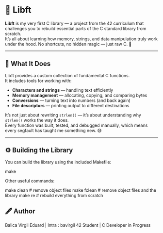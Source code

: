 # 🧩 Libft

**Libft** is my very first C library — a project from the 42 curriculum that challenges you to rebuild essential parts of the C standard library from scratch.  
It’s all about learning how memory, strings, and data manipulation truly work under the hood. No shortcuts, no hidden magic — just raw C. 🧠

---

## 📘 What It Does

Libft provides a custom collection of fundamental C functions.  
It includes tools for working with:
- **Characters and strings** — handling text efficiently
- **Memory management** — allocating, copying, and comparing bytes
- **Conversions** — turning text into numbers (and back again)
- **File descriptors** — printing output to different destinations

It’s not just about rewriting `strlen()` — it’s about understanding why `strlen()` works the way it does.  
Every function was built, tested, and debugged manually, which means every segfault has taught me something new. 😅

---

## ⚙️ Building the Library

You can build the library using the included Makefile:

make

Other useful commands:

make clean     # remove object files
make fclean    # remove object files and the library
make re        # rebuild everything from scratch

## 🖋️ Author

Balica Virgil Eduard | Intra : bavirgil
42 Student | C Developer in Progress
